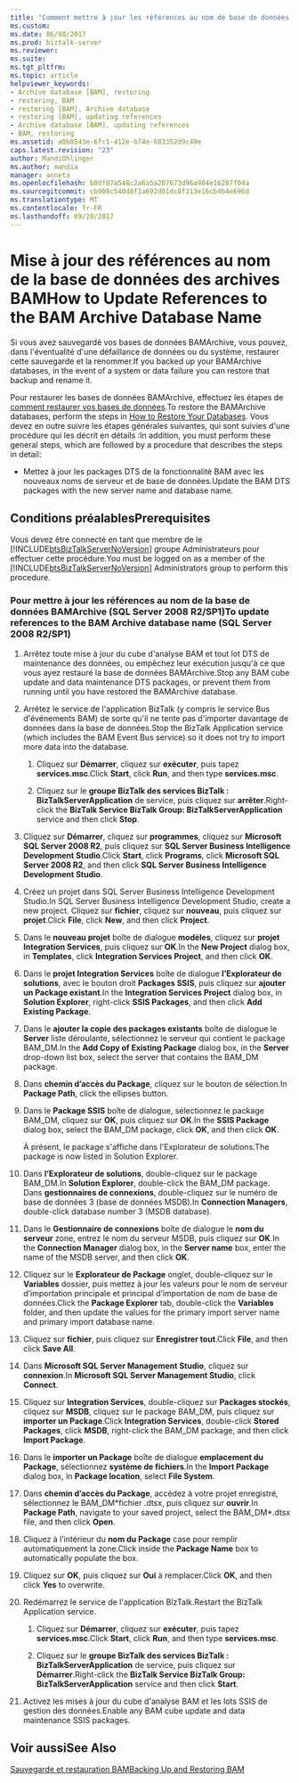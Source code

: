 ```yaml
---
title: "Comment mettre à jour les références au nom de base de données BAM Archive | Documents Microsoft"
ms.custom: 
ms.date: 06/08/2017
ms.prod: biztalk-server
ms.reviewer: 
ms.suite: 
ms.tgt_pltfrm: 
ms.topic: article
helpviewer_keywords:
- Archive database [BAM], restoring
- restoring, BAM
- restoring [BAM], Archive database
- restoring [BAM], updating references
- Archive database [BAM], updating references
- BAM, restoring
ms.assetid: a0b8543e-6fc1-412e-b74e-683352d9c49e
caps.latest.revision: "23"
author: MandiOhlinger
ms.author: mandia
manager: anneta
ms.openlocfilehash: b0df87a548c2a6a5a207673d96a984e16287f04a
ms.sourcegitcommit: cb908c540d8f1a692d01dc8f313e16cb4b4e696d
ms.translationtype: MT
ms.contentlocale: fr-FR
ms.lasthandoff: 09/20/2017
---
```

# <a name="how-to-update-references-to-the-bam-archive-database-name"></a><span data-ttu-id="a8da4-102">Mise à jour des références au nom de la base de données des archives BAM</span><span class="sxs-lookup"><span data-stu-id="a8da4-102">How to Update References to the BAM Archive Database Name</span></span>
<span data-ttu-id="a8da4-103">Si vous avez sauvegardé vos bases de données BAMArchive, vous pouvez, dans l'éventualité d'une défaillance de données ou du système, restaurer cette sauvegarde et la renommer.</span><span class="sxs-lookup"><span data-stu-id="a8da4-103">If you backed up your BAMArchive databases, in the event of a system or data failure you can restore that backup and rename it.</span></span>  
  
 <span data-ttu-id="a8da4-104">Pour restaurer les bases de données BAMArchive, effectuez les étapes de [comment restaurer vos bases de données](../core/how-to-restore-your-databases.md).</span><span class="sxs-lookup"><span data-stu-id="a8da4-104">To restore the BAMArchive databases, perform the steps in [How to Restore Your Databases](../core/how-to-restore-your-databases.md).</span></span> <span data-ttu-id="a8da4-105">Vous devez en outre suivre les étapes générales suivantes, qui sont suivies d'une procédure qui les décrit en détails :</span><span class="sxs-lookup"><span data-stu-id="a8da4-105">In addition, you must perform these general steps, which are followed by a procedure that describes the steps in detail:</span></span>  
  
-   <span data-ttu-id="a8da4-106">Mettez à jour les packages DTS de la fonctionnalité BAM avec les nouveaux noms de serveur et de base de données.</span><span class="sxs-lookup"><span data-stu-id="a8da4-106">Update the BAM DTS packages with the new server name and database name.</span></span>  
  
## <a name="prerequisites"></a><span data-ttu-id="a8da4-107">Conditions préalables</span><span class="sxs-lookup"><span data-stu-id="a8da4-107">Prerequisites</span></span>  
 <span data-ttu-id="a8da4-108">Vous devez être connecté en tant que membre de le [!INCLUDE[btsBizTalkServerNoVersion](../includes/btsbiztalkservernoversion-md.md)] groupe Administrateurs pour effectuer cette procédure.</span><span class="sxs-lookup"><span data-stu-id="a8da4-108">You must be logged on as a member of the [!INCLUDE[btsBizTalkServerNoVersion](../includes/btsbiztalkservernoversion-md.md)] Administrators group to perform this procedure.</span></span>  
  
### <a name="to-update-references-to-the-bam-archive-database-name-sql-server-2008-r2sp1"></a><span data-ttu-id="a8da4-109">Pour mettre à jour les références au nom de la base de données BAMArchive (SQL Server 2008 R2/SP1)</span><span class="sxs-lookup"><span data-stu-id="a8da4-109">To update references to the BAM Archive database name (SQL Server 2008 R2/SP1)</span></span>  
  
1.  <span data-ttu-id="a8da4-110">Arrêtez toute mise à jour du cube d'analyse BAM et tout lot DTS de maintenance des données, ou empêchez leur exécution jusqu'à ce que vous ayez restauré la base de données BAMArchive.</span><span class="sxs-lookup"><span data-stu-id="a8da4-110">Stop any BAM cube update and data maintenance DTS packages, or prevent them from running until you have restored the BAMArchive database.</span></span>  
  
2.  <span data-ttu-id="a8da4-111">Arrêtez le service de l'application BizTalk (y compris le service Bus d'événements BAM) de sorte qu'il ne tente pas d'importer davantage de données dans la base de données.</span><span class="sxs-lookup"><span data-stu-id="a8da4-111">Stop the BizTalk Application service (which includes the BAM Event Bus service) so it does not try to import more data into the database.</span></span>  
  
    1.  <span data-ttu-id="a8da4-112">Cliquez sur **Démarrer**, cliquez sur **exécuter**, puis tapez **services.msc**.</span><span class="sxs-lookup"><span data-stu-id="a8da4-112">Click **Start**, click **Run**, and then type **services.msc**.</span></span>  
  
    2.  <span data-ttu-id="a8da4-113">Cliquez sur le **groupe BizTalk des services BizTalk : BizTalkServerApplication** de service, puis cliquez sur **arrêter**.</span><span class="sxs-lookup"><span data-stu-id="a8da4-113">Right-click the **BizTalk Service BizTalk Group: BizTalkServerApplication** service and then click **Stop**.</span></span>  
  
3.  <span data-ttu-id="a8da4-114">Cliquez sur **Démarrer**, cliquez sur **programmes**, cliquez sur **Microsoft SQL Server 2008 R2**, puis cliquez sur **SQL Server Business Intelligence Development Studio**.</span><span class="sxs-lookup"><span data-stu-id="a8da4-114">Click **Start**, click **Programs**, click **Microsoft SQL Server 2008 R2**, and then click **SQL Server Business Intelligence Development Studio**.</span></span>  
  
4.  <span data-ttu-id="a8da4-115">Créez un projet dans SQL Server Business Intelligence Development Studio.</span><span class="sxs-lookup"><span data-stu-id="a8da4-115">In SQL Server Business Intelligence Development Studio, create a new project.</span></span> <span data-ttu-id="a8da4-116">Cliquez sur **fichier**, cliquez sur **nouveau**, puis cliquez sur **projet**.</span><span class="sxs-lookup"><span data-stu-id="a8da4-116">Click **File**, click **New**, and then click **Project**.</span></span>  
  
5.  <span data-ttu-id="a8da4-117">Dans le **nouveau projet** boîte de dialogue **modèles**, cliquez sur **projet Integration Services**, puis cliquez sur **OK**.</span><span class="sxs-lookup"><span data-stu-id="a8da4-117">In the **New Project** dialog box, in **Templates**, click **Integration Services Project**, and then click **OK**.</span></span>  
  
6.  <span data-ttu-id="a8da4-118">Dans le **projet Integration Services** boîte de dialogue **l’Explorateur de solutions**, avec le bouton droit **Packages SSIS**, puis cliquez sur **ajouter un Package existant**.</span><span class="sxs-lookup"><span data-stu-id="a8da4-118">In the **Integration Services Project** dialog box, in **Solution Explorer**, right-click **SSIS Packages**, and then click **Add Existing Package**.</span></span>  
  
7.  <span data-ttu-id="a8da4-119">Dans le **ajouter la copie des packages existants** boîte de dialogue le **Server** liste déroulante, sélectionnez le serveur qui contient le package BAM_DM.</span><span class="sxs-lookup"><span data-stu-id="a8da4-119">In the **Add Copy of Existing Package** dialog box, in the **Server** drop-down list box, select the server that contains the BAM_DM package.</span></span>  
  
8.  <span data-ttu-id="a8da4-120">Dans **chemin d’accès du Package**, cliquez sur le bouton de sélection.</span><span class="sxs-lookup"><span data-stu-id="a8da4-120">In **Package Path**, click the ellipses button.</span></span>  
  
9. <span data-ttu-id="a8da4-121">Dans le **Package SSIS** boîte de dialogue, sélectionnez le package BAM_DM, cliquez sur **OK**, puis cliquez sur **OK**.</span><span class="sxs-lookup"><span data-stu-id="a8da4-121">In the **SSIS Package** dialog box, select the BAM_DM package, click **OK**, and then click **OK**.</span></span>  
  
     <span data-ttu-id="a8da4-122">À présent, le package s'affiche dans l'Explorateur de solutions.</span><span class="sxs-lookup"><span data-stu-id="a8da4-122">The package is now listed in Solution Explorer.</span></span>  
  
10. <span data-ttu-id="a8da4-123">Dans **l’Explorateur de solutions**, double-cliquez sur le package BAM_DM.</span><span class="sxs-lookup"><span data-stu-id="a8da4-123">In **Solution Explorer**, double-click the BAM_DM package.</span></span> <span data-ttu-id="a8da4-124">Dans **gestionnaires de connexions**, double-cliquez sur le numéro de base de données 3 (base de données MSDB).</span><span class="sxs-lookup"><span data-stu-id="a8da4-124">In **Connection Managers**, double-click database number 3 (MSDB database).</span></span>  
  
11. <span data-ttu-id="a8da4-125">Dans le **Gestionnaire de connexions** boîte de dialogue le **nom du serveur** zone, entrez le nom du serveur MSDB, puis cliquez sur **OK**.</span><span class="sxs-lookup"><span data-stu-id="a8da4-125">In the **Connection Manager** dialog box, in the **Server name** box, enter the name of the MSDB server, and then click **OK**.</span></span>  
  
12. <span data-ttu-id="a8da4-126">Cliquez sur le **Explorateur de Package** onglet, double-cliquez sur le **Variables** dossier, puis mettez à jour les valeurs pour le nom de serveur d’importation principale et principal d’importation de nom de base de données.</span><span class="sxs-lookup"><span data-stu-id="a8da4-126">Click the **Package Explorer** tab, double-click the **Variables** folder, and then update the values for the primary import server name and primary import database name.</span></span>  
  
13. <span data-ttu-id="a8da4-127">Cliquez sur **fichier**, puis cliquez sur **Enregistrer tout**.</span><span class="sxs-lookup"><span data-stu-id="a8da4-127">Click **File**, and then click **Save All**.</span></span>  
  
14. <span data-ttu-id="a8da4-128">Dans **Microsoft SQL Server Management Studio**, cliquez sur **connexion**.</span><span class="sxs-lookup"><span data-stu-id="a8da4-128">In **Microsoft SQL Server Management Studio**, click **Connect**.</span></span>  
  
15. <span data-ttu-id="a8da4-129">Cliquez sur **Integration Services**, double-cliquez sur **Packages stockés**, cliquez sur **MSDB**, cliquez sur le package BAM_DM, puis cliquez sur **importer un Package**.</span><span class="sxs-lookup"><span data-stu-id="a8da4-129">Click **Integration Services**, double-click **Stored Packages**, click **MSDB**, right-click the BAM_DM package, and then click **Import Package**.</span></span>  
  
16. <span data-ttu-id="a8da4-130">Dans le **importer un Package** boîte de dialogue **emplacement du Package**, sélectionnez **système de fichiers**.</span><span class="sxs-lookup"><span data-stu-id="a8da4-130">In the **Import Package** dialog box, in **Package location**, select **File System**.</span></span>  
  
17. <span data-ttu-id="a8da4-131">Dans **chemin d’accès du Package**, accédez à votre projet enregistré, sélectionnez le BAM_DM\*fichier .dtsx, puis cliquez sur **ouvrir**.</span><span class="sxs-lookup"><span data-stu-id="a8da4-131">In **Package Path**, navigate to your saved project, select the BAM_DM\*.dtsx file, and then click **Open**.</span></span>  
  
18. <span data-ttu-id="a8da4-132">Cliquez à l’intérieur du **nom du Package** case pour remplir automatiquement la zone.</span><span class="sxs-lookup"><span data-stu-id="a8da4-132">Click inside the **Package Name** box to automatically populate the box.</span></span>  
  
19. <span data-ttu-id="a8da4-133">Cliquez sur **OK**, puis cliquez sur **Oui** à remplacer.</span><span class="sxs-lookup"><span data-stu-id="a8da4-133">Click **OK**, and then click **Yes** to overwrite.</span></span>  
  
20. <span data-ttu-id="a8da4-134">Redémarrez le service de l'application BizTalk.</span><span class="sxs-lookup"><span data-stu-id="a8da4-134">Restart the BizTalk Application service.</span></span>  
  
    1.  <span data-ttu-id="a8da4-135">Cliquez sur **Démarrer**, cliquez sur **exécuter**, puis tapez **services.msc**.</span><span class="sxs-lookup"><span data-stu-id="a8da4-135">Click **Start**, click **Run**, and then type **services.msc**.</span></span>  
  
    2.  <span data-ttu-id="a8da4-136">Cliquez sur le **groupe BizTalk des services BizTalk : BizTalkServerApplication** de service, puis cliquez sur **Démarrer**.</span><span class="sxs-lookup"><span data-stu-id="a8da4-136">Right-click the **BizTalk Service BizTalk Group: BizTalkServerApplication** service and then click **Start**.</span></span>  
  
21. <span data-ttu-id="a8da4-137">Activez les mises à jour du cube d'analyse BAM et les lots SSIS de gestion des données.</span><span class="sxs-lookup"><span data-stu-id="a8da4-137">Enable any BAM cube update and data maintenance SSIS packages.</span></span>  
  
## <a name="see-also"></a><span data-ttu-id="a8da4-138">Voir aussi</span><span class="sxs-lookup"><span data-stu-id="a8da4-138">See Also</span></span>  
 [<span data-ttu-id="a8da4-139">Sauvegarde et restauration BAM</span><span class="sxs-lookup"><span data-stu-id="a8da4-139">Backing Up and Restoring BAM</span></span>](../core/backing-up-and-restoring-bam.md)